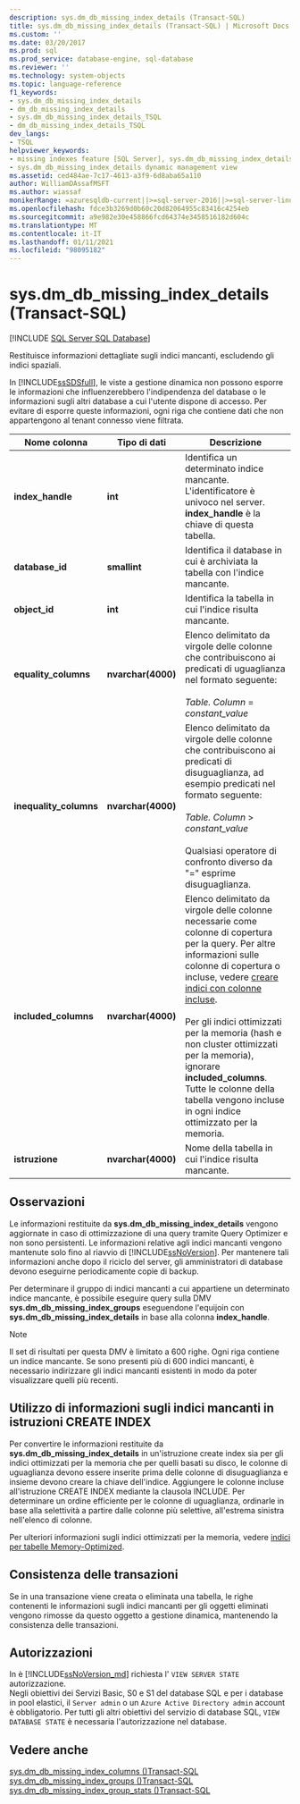 ```yaml
---
description: sys.dm_db_missing_index_details (Transact-SQL)
title: sys.dm_db_missing_index_details (Transact-SQL) | Microsoft Docs
ms.custom: ''
ms.date: 03/20/2017
ms.prod: sql
ms.prod_service: database-engine, sql-database
ms.reviewer: ''
ms.technology: system-objects
ms.topic: language-reference
f1_keywords:
- sys.dm_db_missing_index_details
- dm_db_missing_index_details
- sys.dm_db_missing_index_details_TSQL
- dm_db_missing_index_details_TSQL
dev_langs:
- TSQL
helpviewer_keywords:
- missing indexes feature [SQL Server], sys.dm_db_missing_index_details dynamic management view
- sys.dm_db_missing_index_details dynamic management view
ms.assetid: ced484ae-7c17-4613-a3f9-6d8aba65a110
author: WilliamDAssafMSFT
ms.author: wiassaf
monikerRange: =azuresqldb-current||>=sql-server-2016||>=sql-server-linux-2017||=azuresqldb-mi-current
ms.openlocfilehash: fdce3b3269d0b60c20d82064955c83416c4254eb
ms.sourcegitcommit: a9e982e30e458866fcd64374e3458516182d604c
ms.translationtype: MT
ms.contentlocale: it-IT
ms.lasthandoff: 01/11/2021
ms.locfileid: "98095182"
---
```

# <a name="sysdm_db_missing_index_details-transact-sql"></a>sys.dm_db_missing_index_details (Transact-SQL)
[!INCLUDE [SQL Server SQL Database](../../includes/applies-to-version/sql-asdb.md)]

  Restituisce informazioni dettagliate sugli indici mancanti, escludendo gli indici spaziali.  
  
 In [!INCLUDE[ssSDSfull](../../includes/sssdsfull-md.md)], le viste a gestione dinamica non possono esporre le informazioni che influenzerebbero l'indipendenza del database o le informazioni sugli altri database a cui l'utente dispone di accesso. Per evitare di esporre queste informazioni, ogni riga che contiene dati che non appartengono al tenant connesso viene filtrata.  

  
|Nome colonna|Tipo di dati|Descrizione|  
|-----------------|---------------|-----------------|  
|**index_handle**|**int**|Identifica un determinato indice mancante. L'identificatore è univoco nel server. **index_handle** è la chiave di questa tabella.|  
|**database_id**|**smallint**|Identifica il database in cui è archiviata la tabella con l'indice mancante.|  
|**object_id**|**int**|Identifica la tabella in cui l'indice risulta mancante.|  
|**equality_columns**|**nvarchar(4000)**|Elenco delimitato da virgole delle colonne che contribuiscono ai predicati di uguaglianza nel formato seguente:<br /><br /> *Table. Column*  = *constant_value*|  
|**inequality_columns**|**nvarchar(4000)**|Elenco delimitato da virgole delle colonne che contribuiscono ai predicati di disuguaglianza, ad esempio predicati nel formato seguente:<br /><br /> *Table. Column*  >  *constant_value*<br /><br /> Qualsiasi operatore di confronto diverso da "=" esprime disuguaglianza.|  
|**included_columns**|**nvarchar(4000)**|Elenco delimitato da virgole delle colonne necessarie come colonne di copertura per la query. Per altre informazioni sulle colonne di copertura o incluse, vedere [creare indici con colonne incluse](../../relational-databases/indexes/create-indexes-with-included-columns.md).<br /><br /> Per gli indici ottimizzati per la memoria (hash e non cluster ottimizzati per la memoria), ignorare **included_columns**. Tutte le colonne della tabella vengono incluse in ogni indice ottimizzato per la memoria.|  
|**istruzione**|**nvarchar(4000)**|Nome della tabella in cui l'indice risulta mancante.|  
  
## <a name="remarks"></a>Osservazioni  
 Le informazioni restituite da **sys.dm_db_missing_index_details** vengono aggiornate in caso di ottimizzazione di una query tramite Query Optimizer e non sono persistenti. Le informazioni relative agli indici mancanti vengono mantenute solo fino al riavvio di [!INCLUDE[ssNoVersion](../../includes/ssnoversion-md.md)]. Per mantenere tali informazioni anche dopo il riciclo del server, gli amministratori di database devono eseguirne periodicamente copie di backup.  
  
 Per determinare il gruppo di indici mancanti a cui appartiene un determinato indice mancante, è possibile eseguire query sulla DMV **sys.dm_db_missing_index_groups** eseguendone l'equijoin con **sys.dm_db_missing_index_details** in base alla colonna **index_handle**.  

  >[!NOTE]
  >Il set di risultati per questa DMV è limitato a 600 righe. Ogni riga contiene un indice mancante. Se sono presenti più di 600 indici mancanti, è necessario indirizzare gli indici mancanti esistenti in modo da poter visualizzare quelli più recenti. 
  
## <a name="using-missing-index-information-in-create-index-statements"></a>Utilizzo di informazioni sugli indici mancanti in istruzioni CREATE INDEX  
 Per convertire le informazioni restituite da **sys.dm_db_missing_index_details** in un'istruzione create index sia per gli indici ottimizzati per la memoria che per quelli basati su disco, le colonne di uguaglianza devono essere inserite prima delle colonne di disuguaglianza e insieme devono creare la chiave dell'indice. Aggiungere le colonne incluse all'istruzione CREATE INDEX mediante la clausola INCLUDE. Per determinare un ordine efficiente per le colonne di uguaglianza, ordinarle in base alla selettività a partire dalle colonne più selettive, all'estrema sinistra nell'elenco di colonne.  
  
 Per ulteriori informazioni sugli indici ottimizzati per la memoria, vedere [indici per tabelle Memory-Optimized](../../relational-databases/in-memory-oltp/indexes-for-memory-optimized-tables.md).  
  
## <a name="transaction-consistency"></a>Consistenza delle transazioni  
 Se in una transazione viene creata o eliminata una tabella, le righe contenenti le informazioni sugli indici mancanti per gli oggetti eliminati vengono rimosse da questo oggetto a gestione dinamica, mantenendo la consistenza delle transazioni.  
  
## <a name="permissions"></a>Autorizzazioni

In è [!INCLUDE[ssNoVersion_md](../../includes/ssnoversion-md.md)] richiesta l' `VIEW SERVER STATE` autorizzazione.   
Negli obiettivi dei Servizi Basic, S0 e S1 del database SQL e per i database in pool elastici, il `Server admin` o un `Azure Active Directory admin` account è obbligatorio. Per tutti gli altri obiettivi del servizio di database SQL, `VIEW DATABASE STATE` è necessaria l'autorizzazione nel database.   

## <a name="see-also"></a>Vedere anche  
 [sys.dm_db_missing_index_columns &#40;&#41;Transact-SQL ](../../relational-databases/system-dynamic-management-views/sys-dm-db-missing-index-columns-transact-sql.md)   
 [sys.dm_db_missing_index_groups &#40;&#41;Transact-SQL ](../../relational-databases/system-dynamic-management-views/sys-dm-db-missing-index-groups-transact-sql.md)   
 [sys.dm_db_missing_index_group_stats &#40;&#41;Transact-SQL ](../../relational-databases/system-dynamic-management-views/sys-dm-db-missing-index-group-stats-transact-sql.md)  
  
  

